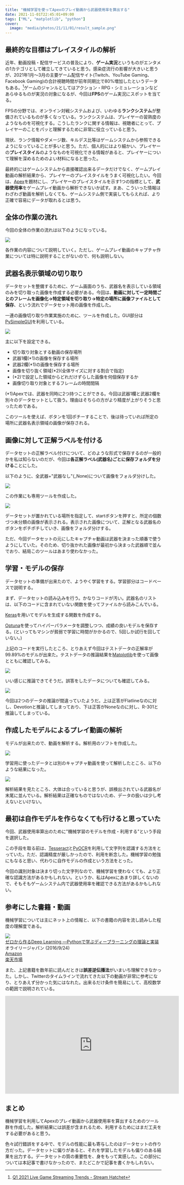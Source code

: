 ```yaml
---
title: "機械学習を使ってApexのプレイ動画から武器使用率を算出する"
date: 2021-11-01T22:45:01+09:00
tags: ["ML", "matplotlib", "python"]
cover:
  image: "media/photos/21/11/01/result_sample.png"
---
```


## 最終的な目標はプレイスタイルの解析

近年、動画投稿・配信サービスの普及により、**ゲーム実況**というものがエンタメの1カテゴリとして確立してきていると思う。感染症流行の影響が大きいと思うが、2021年1月～3月の主要ゲーム配信サイト(Twitch、YouTube Gaming、Facebook Gaming)の合計視聴時間が前年同期比で80%増加したというデータもある。[^1]ゲームのジャンルとしてはアクション・RPG・シミュレーションなどあらゆるものが実況の対象になるが、今回は**FPS**のゲーム実況にスポットを当てる。

FPSの分野では、オンライン対戦システムおよび、いわゆる**ランクシステム**が整備されているものが多くなっている。ランクシステムは、プレイヤーの習熟度のようなものを可視化する。こうしたランクに関する情報は、視聴者にとって、プレイヤーのことをパッと理解するために非常に役立っていると思う。

現状、ランク情報やダメージ数、キルデス比等はゲームシステムから参照できるようになっていることが多いと思う。ただ、個人的にはより細かい、プレイヤーの**プレイスタイル**のようなものを可視化できる情報があると、プレイヤーについて理解を深めるためのよい材料になると思った。

最終的にはゲームシステムから直接確認出来るデータだけでなく、ゲームプレイ動画の解析結果から、プレイヤーのプレイスタイルをうまく可視化したい。今回は、[Apex](https://www.ea.com/ja-jp/games/apex-legends/about)を題材にし、プレイヤーのプレイスタイルを示す1つの指標として、**武器使用率**をゲームプレイ動画から解析できないか試す。まあ、こういった情報はわざわざ動画を解析しなくても、ゲームシステム側で実装してもらえれば、より正確で容易にデータが取れるとは思う。

## 全体の作業の流れ

今回の全体の作業の流れは以下のようになっている。

![](/media/markdownx/3e064e23-6b41-4214-98fa-f54806b7bd88.png)

各作業の内容について説明していく。ただし、ゲームプレイ動画のキャプチャ作業については特に説明することがないので、何も説明しない。

## 武器名表示領域の切り取り

データセットを整備するために、ゲーム画面のうち、武器名を表示している領域のみを切り取った画像を作成する必要がある。今回は、**動画に対して一定時間ごとのフレームを画像化→特定領域を切り取り→特定の場所に画像ファイルとして保存**、という流れでデータセット用の画像を作成した。

一連の画像切り取り作業実施のために、ツールを作成した。GUI部分は[PySimpleGUI](https://github.com/PySimpleGUI/PySimpleGUI)を利用している。

![](/media/markdownx/dde3c115-8ff4-46bb-8210-fda5c7d0a1b2.png)

主に以下を設定できる。

- 切り取り対象とする動画の保存場所
- 武器1欄(*1)の画像を保存する場所
- 武器2欄(*1)の画像を保存する場所
- 画像を切り抜く領域(*2)(全体サイズに対する割合で指定)
- (*2)で設定した領域からどれだけずらした画像を何個保存するか
- 画像切り取り対象とするフレームの時間間隔

(*1)Apexでは、武器を同時に2つ持つことができる。今回は武器1欄と武器2欄を別々のデータセットとして扱う。理由はそちらの方がより精度が上がりそうと思ったためである。

このツールを使えば、ボタンを1回ポチーすることで、後は待っていれば所定の場所に武器名表示領域の画像が保存される。

## 画像に対して正解ラベルを付ける

データセットの正解ラベル付けについて、どのような形式で保存するのが一般的かを私は知らないのだが、今回は**各正解ラベル(武器名)ごとに保存フォルダを分ける**ことにした。

以下のように、全武器+"武器なし"(_None)について画像をフォルダ分けした。

![](/media/markdownx/852b6df6-142f-4db0-ab9e-51bac8c86912.png)

この作業にも専用ツールを作成した。

![](/media/markdownx/56ec032b-4d48-4b37-a395-c6b372a7c6e2.png)

データセットが置かれている場所を指定して、startボタンを押すと、所定の個数づつ未分類の画像が表示される。表示された画像について、正解となる武器名のボタンをポチポチしていき、画像をフォルダ分けする。

ただ、今回データセットの元にしたキャプチャ動画は武器を決まった順番で使うようにしていた。そのため、切り抜かれた画像が最初から決まった武器順で並んでおり、結局このツールはあまり使わなかった。

## 学習・モデルの保存

データセットの準備が出来たので、ようやく学習をする。学習部分はコードベースで説明する。

まず、データセットの読み込みを行う。かなりコードが汚い。武器名のリストは、以下のコードに含まれていない関数を使ってファイルから読みこんでいる。

<script src="https://gist.github.com/kouya17/537537650225e44e9b7980eb1e661ad1.js"></script>

[Keras](https://github.com/keras-team/keras)を用いてモデルを生成する関数を作成する。

<script src="https://gist.github.com/kouya17/735b08122a779d1dc897ae9ea9a32f19.js"></script>

[Optuna](https://github.com/optuna/optuna)を使ってハイパーパラメータを調整しつつ、成績の良いモデルを保存する。(といってもマシンが貧弱で学習に時間がかかるので、5回しか試行を回していない。)

<script src="https://gist.github.com/kouya17/67cf547bc2f291d69d0b9a151cbe2974.js"></script>

上記のコードを実行したところ、とりあえず今回はテストデータの正解率が99.89%のモデルが出来た。テストデータの推論結果を[Matplotlib](https://github.com/matplotlib/matplotlib)を使って画像とともに確認してみる。

![](/media/markdownx/2b0d0805-89cc-4d6b-ae78-5d7cf3087e43.png)

いい感じに推論できてそうだ。誤答をしたデータについても確認してみる。

![](/media/markdownx/12d216dc-52ce-4216-b618-6a7dd3bb7a1c.png)

今回は2つのデータの推論が間違っていたようだ。上は正答がFlatlineなのに対し、Devotionと推論してしまっており、下は正答がNoneなのに対し、R-301と推論してしまっている。

## 作成したモデルによるプレイ動画の解析

モデルが出来たので、動画を解析する。解析用のソフトを作成した。

![](/media/markdownx/51930553-1f33-4e2a-9684-6935dfa1ea28.png)

学習用に使ったデータとは別のキャプチャ動画を使って解析したところ、以下のような結果になった。

![](/media/markdownx/3c162404-31df-4c3d-9134-b8a756e4ed2e.png)

解析結果を見たところ、大体は合っていると思うが、誤検出されている武器名が末尾に並んでいる。解析結果は正確なものではないため、データの扱いは少し考えないといけない。

## 最初は自作モデルを作らなくても行けると思っていた

今回、武器使用率算出のために"機械学習のモデルを作成・利用する"という手段を選択した。

この手段を取る前は、[Tesseract](https://github.com/tesseract-ocr/tesseract)と[PyOCR](https://gitlab.gnome.org/World/OpenPaperwork/pyocr)を利用して文字列を認識する方法をとっていた。ただ、認識精度が厳しかったので、利用を断念した。機械学習の勉強にもなると思い、代わりに自作モデルの作成という方法をとった。

今回の識別対象は決まり切った文字列なので、機械学習を使わなくても、より正確な認識方法があるかもしれない。というか、私はApexにあまり詳しくないので、そもそもゲームシステム内で武器使用率を確認できる方法があるかもしれない。

## 参考にした書籍・動画

機械学習については主にネット上の情報と、以下の書籍の内容を流し読みした程度の理解度である。

<div class="kattene">
    <div class="kattene__imgpart"><a target="_blank" rel="noopener" href="https://www.amazon.co.jp/gp/product/4873117585/ref=as_li_tl?ie=UTF8&camp=247&creative=1211&creativeASIN=4873117585&linkCode=as2&tag=kouya17-22&linkId=270f9555c34847c6fbfe2c4e67afd6e0"><img src="//ws-fe.amazon-adsystem.com/widgets/q?_encoding=UTF8&MarketPlace=JP&ASIN=4873117585&ServiceVersion=20070822&ID=AsinImage&WS=1&Format=_SL160_&tag=kouya17-22"></a></div>
    <div class="kattene__infopart">
      <div class="kattene__title"><a target="_blank" rel="noopener" href="https://www.amazon.co.jp/gp/product/4873117585/ref=as_li_tl?ie=UTF8&camp=247&creative=1211&creativeASIN=4873117585&linkCode=as2&tag=kouya17-22&linkId=270f9555c34847c6fbfe2c4e67afd6e0">ゼロから作るDeep Learning ―Pythonで学ぶディープラーニングの理論と実装</a></div>
      <div class="kattene__description">オライリージャパン (2016/9/24)</div>
      <div class="kattene__btns __two">
        <div><a class="kattene__btn __orange" target="_blank" rel="noopener" href="https://www.amazon.co.jp/gp/product/4873117585/ref=as_li_tl?ie=UTF8&camp=247&creative=1211&creativeASIN=4873117585&linkCode=as2&tag=kouya17-22&linkId=270f9555c34847c6fbfe2c4e67afd6e0">Amazon</a></div>
        <div><a class="kattene__btn __red" target="_blank" rel="noopener" href="https://hb.afl.rakuten.co.jp/ichiba/21eceaa4.efee68a9.21eceaa5.c5f9fd31/?pc=https%3A%2F%2Fitem.rakuten.co.jp%2Fdorama%2Fn33498857%2F&link_type=text&ut=eyJwYWdlIjoiaXRlbSIsInR5cGUiOiJ0ZXh0Iiwic2l6ZSI6IjI0MHgyNDAiLCJuYW0iOjEsIm5hbXAiOiJyaWdodCIsImNvbSI6MSwiY29tcCI6ImRvd24iLCJwcmljZSI6MSwiYm9yIjoxLCJjb2wiOjEsImJidG4iOjEsInByb2QiOjAsImFtcCI6ZmFsc2V9">楽天市場</a></div>
      </div>
    </div>
</div>

また、上記書籍を数年前に読んだときは**誤差逆伝播法**がいまいち理解できなかった。しかし、Twitterのタイムラインで流れてきた以下の動画が非常に参考になり、とりあえず分かった気にはなれた。出来るだけ条件を簡易にして、高校数学の範囲で説明されている。

<iframe width="560" height="315" src="https://www.youtube.com/embed/0itH0iDO8BE" title="YouTube video player" frameborder="0" allow="accelerometer; autoplay; clipboard-write; encrypted-media; gyroscope; picture-in-picture" allowfullscreen></iframe>

## まとめ

機械学習を利用してApexのプレイ動画から武器使用率を算出するためのツール群を作成した。解析結果には誤差が含まれるため、利用するためにはまだ工夫をする必要があると思う。

色々試行錯誤をする中で、モデルの性能に最も寄与したのはデータセットの作り方だった。データセットに偏りがあると、それを学習したモデルも偏りのある結果を出力する。データセットの質の重要性を、身をもって実感した。この部分については本記事で書けなかったので、またどこかで記事を書くかもしれない。

[^1]: [Q1 2021 Live Game Streaming Trends \- Stream Hatchet](https://streamhatchet.com/2021/04/07/q1-2021-live-game-streaming-trends/)
